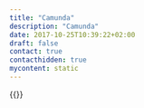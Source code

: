 ```yaml
---
title: "Camunda"
description: "Camunda"
date: 2017-10-25T10:39:22+02:00
draft: false
contact: true
contacthidden: true
mycontent: static
---
```

{{<partner-single
company="Camunda"
type="si"
website="http://ccc.com"
countrycode="AT"
city="xxxx"
description="test"
siregion="latam"
level="basic"
logo="//images.ctfassets.net/vpidbgnakfvf/4EgQ4IrnmS3R7f4tSUZsBd/bc5a6fd5f8bb1cb9aba4c9db334d6c1b/camunda_logo.png">}}